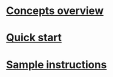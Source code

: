 # [Concepts overview](overview.md)

# [Quick start](quickStart.md)

# [Sample instructions](sampleInstruction.md)
